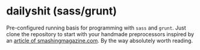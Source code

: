 # dailyshit (sass/grunt)
Pre-configured running basis for programming with ```sass``` and ```grunt```. Just clone the repository to start with your handmade preprocessors inspired by an [article of smashingmagazine.com](http://www.smashingmagazine.com/2013/10/29/get-up-running-grunt/). By the way absolutely worth reading.
